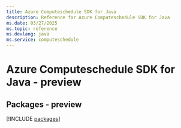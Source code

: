 ```yaml
---
title: Azure Computeschedule SDK for Java
description: Reference for Azure Computeschedule SDK for Java
ms.date: 03/27/2025
ms.topic: reference
ms.devlang: java
ms.service: computeschedule
---
```

# Azure Computeschedule SDK for Java - preview
## Packages - preview
[!INCLUDE [packages](computeschedule-index.md)]